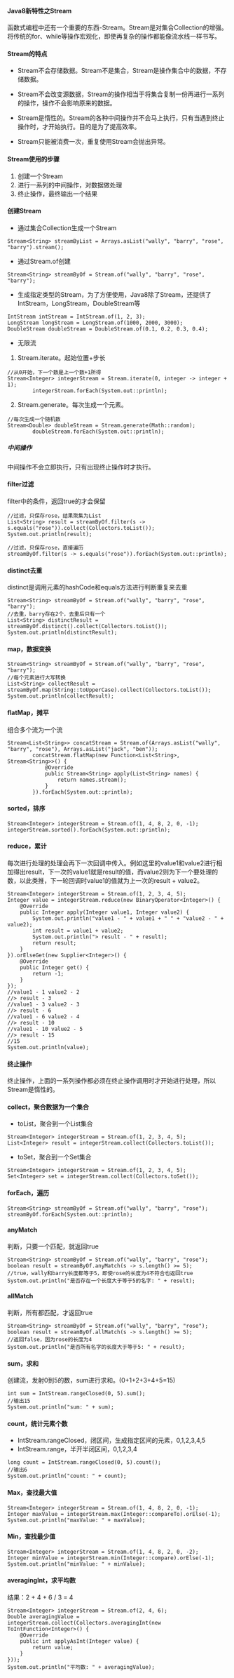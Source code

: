 #### Java8新特性之Stream

函数式编程中还有一个重要的东西-Stream。Stream是对集合Collection的增强。将传统的for、while等操作宏观化，即使再复杂的操作都能像流水线一样书写。

#### Stream的特点

- Stream不会存储数据。Stream不是集合，Stream是操作集合中的数据，不存储数据。

- Stream不会改变源数据，Stream的操作相当于将集合复制一份再进行一系列的操作，操作不会影响原来的数据。

- Stream是惰性的。Stream的各种中间操作并不会马上执行，只有当遇到终止操作时，才开始执行。目的是为了提高效率。

- Stream只能被消费一次，重复使用Stream会抛出异常。

#### Stream使用的步骤

1. 创建一个Stream
2. 进行一系列的中间操作，对数据做处理
3. 终止操作，最终输出一个结果

#### 创建Stream

- 通过集合Collection生成一个Stream

```
Stream<String> streamByList = Arrays.asList("wally", "barry", "rose", "barry").stream();
```

- 通过Stream.of创建

```
Stream<String> streamByOf = Stream.of("wally", "barry", "rose", "barry");
```

- 生成指定类型的Stream，为了方便使用，Java8除了Stream，还提供了IntStream，LongStream，DoubleStream等

```
IntStream intStream = IntStream.of(1, 2, 3);
LongStream longStream = LongStream.of(1000, 2000, 3000);
DoubleStream doubleStream = DoubleStream.of(0.1, 0.2, 0.3, 0.4);
```

- 无限流

1. Stream.iterate。起始位置+步长

```
//从0开始，下一个数是上一个数+1所得
Stream<Integer> integerStream = Stream.iterate(0, integer -> integer + 1);
        integerStream.forEach(System.out::println);
```

2. Stream.generate。每次生成一个元素。

```
//每次生成一个随机数
Stream<Double> doubleStream = Stream.generate(Math::random);
        doubleStream.forEach(System.out::println);
```

##### 中间操作

中间操作不会立即执行，只有出现终止操作时才执行。

#### filter过滤

filter中的条件，返回true的才会保留

```
//过滤，只保存rose，结果聚集为List
List<String> result = streamByOf.filter(s -> s.equals("rose")).collect(Collectors.toList());
System.out.println(result);

//过滤，只保存rose，直接遍历
streamByOf.filter(s -> s.equals("rose")).forEach(System.out::println);
```

#### distinct去重

distinct是调用元素的hashCode和equals方法进行判断重复来去重

```
Stream<String> streamByOf = Stream.of("wally", "barry", "rose", "barry");
//去重，barry存在2个，去重后只有一个
List<String> distinctResult = streamByOf.distinct().collect(Collectors.toList());
System.out.println(distinctResult);
```

#### map，数据变换

```
Stream<String> streamByOf = Stream.of("wally", "barry", "rose", "barry");
//每个元素进行大写转换
List<String> collectResult = streamByOf.map(String::toUpperCase).collect(Collectors.toList());
System.out.println(collectResult);
```

#### flatMap，摊平

组合多个流为一个流

```
Stream<List<String>> concatStream = Stream.of(Arrays.asList("wally", "barry", "rose"), Arrays.asList("jack", "ben"));
        concatStream.flatMap(new Function<List<String>, Stream<String>>() {
            @Override
            public Stream<String> apply(List<String> names) {
                return names.stream();
            }
        }).forEach(System.out::println);
```

#### sorted，排序

```
Stream<Integer> integerStream = Stream.of(1, 4, 8, 2, 0, -1);
integerStream.sorted().forEach(System.out::println);
```

#### reduce，累计

每次进行处理的处理会再下一次回调中传入。例如这里的value1和value2进行相加得出result，下一次的value1就是result的值，而value2则为下一个要处理的数，以此类推，下一轮回调时value1的值就为上一次的result + value2。

```
Stream<Integer> integerStream = Stream.of(1, 2, 3, 4, 5);
Integer value = integerStream.reduce(new BinaryOperator<Integer>() {
    @Override
    public Integer apply(Integer value1, Integer value2) {
        System.out.println("value1 - " + value1 + " " + "value2 - " + value2);
        int result = value1 + value2;
        System.out.println("> result - " + result);
        return result;
    }
}).orElseGet(new Supplier<Integer>() {
    @Override
    public Integer get() {
        return -1;
    }
});
//value1 - 1 value2 - 2
//> result - 3
//value1 - 3 value2 - 3
//> result - 6
//value1 - 6 value2 - 4
//> result - 10
//value1 - 10 value2 - 5
//> result - 15
//15
System.out.println(value);
```

#### 终止操作

终止操作，上面的一系列操作都必须在终止操作调用时才开始进行处理，所以Stream是惰性的。

#### collect，聚合数据为一个集合

- toList，聚合到一个List集合

```
Stream<Integer> integerStream = Stream.of(1, 2, 3, 4, 5);
List<Integer> result = integerStream.collect(Collectors.toList());
```

- toSet，聚合到一个Set集合

```
Stream<Integer> integerStream = Stream.of(1, 2, 3, 4, 5);
Set<Integer> set = integerStream.collect(Collectors.toSet());
```

#### forEach，遍历

```
Stream<String> streamByOf = Stream.of("wally", "barry", "rose");
streamByOf.forEach(System.out::println);
```

#### anyMatch

判断，只要一个匹配，就返回true

```
Stream<String> streamByOf = Stream.of("wally", "barry", "rose");
boolean result = streamByOf.anyMatch(s -> s.length() >= 5);
//true，wally和barry长度都等于5，即使rose的长度为4不符合也返回true
System.out.println("是否存在一个长度大于等于5的名字: " + result);
```

#### allMatch

判断，所有都匹配，才返回true

```
Stream<String> streamByOf = Stream.of("wally", "barry", "rose");
boolean result = streamByOf.allMatch(s -> s.length() >= 5);
//返回false，因为rose的长度为4
System.out.println("是否所有名字的长度大于等于5: " + result);
```

#### sum，求和

创建流，发射0到5的数，sum进行求和。(0+1+2+3+4+5=15)

```
int sum = IntStream.rangeClosed(0, 5).sum();
//输出15
System.out.println("sum: " + sum);
```

#### count，统计元素个数

- IntStream.rangeClosed，闭区间，生成指定区间的元素，0,1,2,3,4,5
- IntStream.range，半开半闭区间，0,1,2,3,4

```
long count = IntStream.rangeClosed(0, 5).count();
//输出6
System.out.println("count: " + count);
```

#### Max，查找最大值

```
Stream<Integer> integerStream = Stream.of(1, 4, 8, 2, 0, -1);
Integer maxValue = integerStream.max(Integer::compareTo).orElse(-1);
System.out.println("maxValue: " + maxValue);
```

#### Min，查找最少值

```
Stream<Integer> integerStream = Stream.of(1, 4, 8, 2, 0, -2);
Integer minValue = integerStream.min(Integer::compare).orElse(-1);
System.out.println("minValue: " + minValue);
```

#### averagingInt，求平均数

结果：2 + 4 + 6 / 3 = 4

```
Stream<Integer> integerStream = Stream.of(2, 4, 6);
Double averagingValue = integerStream.collect(Collectors.averagingInt(new ToIntFunction<Integer>() {
    @Override
    public int applyAsInt(Integer value) {
        return value;
    }
}));
System.out.println("平均数: " + averagingValue);
```